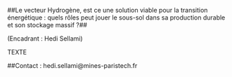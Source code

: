##Le vecteur Hydrogène, est ce une solution viable pour la transition
énergétique : quels rôles peut jouer le sous-sol dans sa production
durable et son stockage massif ?##

(Encadrant : Hedi Sellami)

TEXTE

##Contact : hedi.sellami\@mines-paristech.fr
